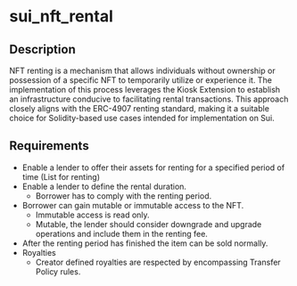 # sui_nft_rental

## **Description**

NFT renting is a mechanism that allows individuals without ownership or possession of a specific NFT to temporarily utilize or experience it. The implementation of this process leverages the Kiosk Extension to establish an infrastructure conducive to facilitating rental transactions. This approach closely aligns with the ERC-4907 renting standard, making it a suitable choice for Solidity-based use cases intended for implementation on Sui.

## **Requirements**

- Enable a lender to offer their assets for renting for a specified period of time (List for renting)
- Enable a lender to define the rental duration.
    - Borrower has to comply with the renting period.
- Borrower can gain mutable or immutable access to the NFT.
    - Immutable access is read only.
    - Mutable, the lender should consider downgrade and upgrade operations and include them in the renting fee.
- After the renting period has finished the item can be sold normally.
- Royalties
    - Creator defined royalties are respected by encompassing Transfer Policy rules.